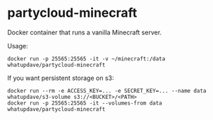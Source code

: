 partycloud-minecraft
==============

Docker container that runs a vanilla Minecraft server.

Usage:

```
docker run -p 25565:25565 -it -v ~/minecraft:/data whatupdave/partycloud-minecraft

```

If you want persistent storage on s3:

```
docker run --rm -e ACCESS_KEY=... -e SECRET_KEY=... --name data whatupdave/s3-volume s3://<BUCKET>/<PATH>
docker run -p 25565:25565 -it --volumes-from data whatupdave/partycloud-minecraft
```
